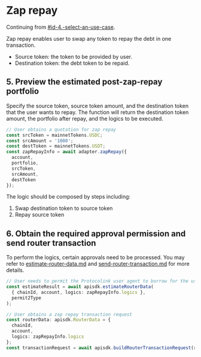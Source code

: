 # Zap repay

Continuing from [#id-4.-select-an-use-case](./#id-4.-select-an-use-case "mention").

Zap repay enables user to swap any token to repay the debt in one transaction.

* Source token: the token to be provided by user.
* Destination token: the debt token to be repaid.

## 5. Preview the estimated post-zap-repay portfolio

Specify the source token, source token amount, and the destination token that the user wants to repay. The function will return the destination token amount, the portfolio after repay, and the logics to be executed.

```typescript
// User obtains a quotation for zap repay
const srcToken = mainnetTokens.USDC;
const srcAmount = '1000';
const destToken = mainnetTokens.USDT;
const zapRepayInfo = await adapter.zapRepay({
  account,
  portfolio,
  srcToken,
  srcAmount,
  destToken
});
```

The logic should be composed by steps including:

1. Swap destination token to source token
2. Repay source token

## 6. Obtain the required approval permission and send router transaction

To perform the logics, certain approvals need to be processed. You may refer to [estimate-router-data.md](../../protocolink-sdk/estimate-router-data.md "mention") and [send-router-transaction.md](../../protocolink-sdk/send-router-transaction.md "mention") for more details.

```typescript
// User needs to permit the Protocolink user agent to borrow for the user
const estimateResult = await apisdk.estimateRouterData(
  { chainId, account, logics: zapRepayInfo.logics },
  permit2Type
);

// User obtains a zap repay transaction request
const routerData: apisdk.RouterData = {
  chainId,
  account,
  logics: zapRepayInfo.logics
};
const transactionRequest = await apisdk.buildRouterTransactionRequest(routerData);
```
